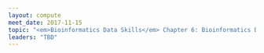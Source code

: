 ```yaml
---
layout: compute
meet_date: 2017-11-15
topic: "<em>Bioinformatics Data Skills</em> Chapter 6: Bioinformatics Data"
leaders: "TBD"
---
```


